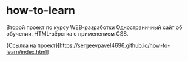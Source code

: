# how-to-learn
Второй проект по курсу WEB-разработки
Одностраничный сайт об обучении.
HTML-вёрстка с применением CSS.

{Ссылка на проект}[https://sergeevpavel4696.github.io/how-to-learn/index.html]
